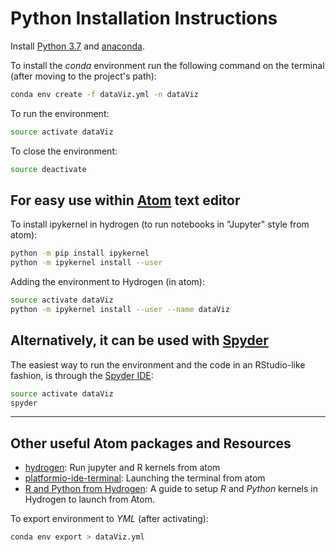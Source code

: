 
# Python Installation Instructions


Install [Python 3.7](https://www.python.org/) and [anaconda](https://www.anaconda.com/download/).


To install the *conda* environment run the following command on the terminal (after moving to the project's path):

```bash
conda env create -f dataViz.yml -n dataViz
```

To run the environment:

```bash
source activate dataViz
```

To close the environment:

```bash
source deactivate
```

## For easy use within [Atom](https://atom.io/) text editor

To install ipykernel in hydrogen (to run notebooks in "Jupyter" style from atom):

```bash
python -m pip install ipykernel
python -m ipykernel install --user
```

Adding the environment to Hydrogen (in atom):

```bash
source activate dataViz
python -m ipykernel install --user --name dataViz
```

## Alternatively, it can be used with [Spyder](https://www.spyder-ide.org/)

The easiest way to run the environment and the code in an RStudio-like fashion, is through the [Spyder IDE](https://www.spyder-ide.org/):

```bash
source activate dataViz
spyder
```

<hr>

## Other useful Atom packages and Resources

* [hydrogen](https://atom.io/packages/Hydrogen): Run jupyter and R kernels from atom
* [platformio-ide-terminal](https://atom.io/packages/platformio-ide-terminal): Launching the terminal from atom
* [R and Python from Hydrogen](https://jstaf.github.io/2018/03/25/atom-ide.html): A guide to setup _R_ and _Python_ kernels in Hydrogen to launch from Atom.


To export environment to *YML* (after activating):

```bash
conda env export > dataViz.yml
```

